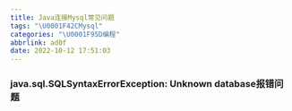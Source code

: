 ```yaml
---
title: Java连接Mysql常见问题
tags: "\U0001F42CMysql"
categories: "\U0001F95D编程"
abbrlink: ad0f
date: 2022-10-12 17:51:03
---
```

### java.sql.SQLSyntaxErrorException: Unknown database报错问题